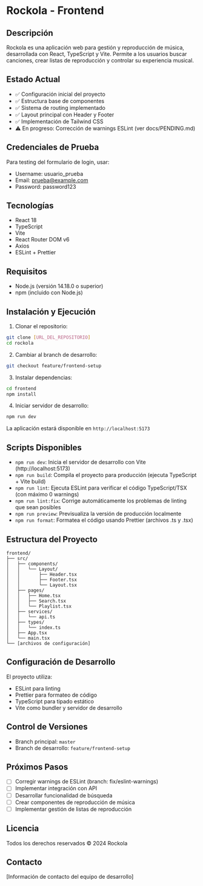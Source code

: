 # Rockola - Frontend

## Descripción
Rockola es una aplicación web para gestión y reproducción de música, desarrollada con React, TypeScript y Vite. Permite a los usuarios buscar canciones, crear listas de reproducción y controlar su experiencia musical.

## Estado Actual
- ✅ Configuración inicial del proyecto
- ✅ Estructura base de componentes
- ✅ Sistema de routing implementado
- ✅ Layout principal con Header y Footer
- ✅ Implementación de Tailwind CSS
- ⚠️ En progreso: Corrección de warnings ESLint (ver docs/PENDING.md)

## Credenciales de Prueba
Para testing del formulario de login, usar:
- Username: usuario_prueba
- Email: prueba@example.com
- Password: password123

## Tecnologías
- React 18
- TypeScript
- Vite
- React Router DOM v6
- Axios
- ESLint + Prettier

## Requisitos
- Node.js (versión 14.18.0 o superior)
- npm (incluido con Node.js)

## Instalación y Ejecución

1. Clonar el repositorio:
```bash
git clone [URL_DEL_REPOSITORIO]
cd rockola
```

2. Cambiar al branch de desarrollo:
```bash
git checkout feature/frontend-setup
```

3. Instalar dependencias:
```bash
cd frontend
npm install
```

4. Iniciar servidor de desarrollo:
```bash
npm run dev
```

La aplicación estará disponible en `http://localhost:5173`

## Scripts Disponibles
- `npm run dev`: Inicia el servidor de desarrollo con Vite (http://localhost:5173)
- `npm run build`: Compila el proyecto para producción (ejecuta TypeScript + Vite build)
- `npm run lint`: Ejecuta ESLint para verificar el código TypeScript/TSX (con máximo 0 warnings)
- `npm run lint:fix`: Corrige automáticamente los problemas de linting que sean posibles
- `npm run preview`: Previsualiza la versión de producción localmente
- `npm run format`: Formatea el código usando Prettier (archivos .ts y .tsx)

## Estructura del Proyecto
```
frontend/
├── src/
│   ├── components/
│   │   └── Layout/
│   │       ├── Header.tsx
│   │       ├── Footer.tsx
│   │       └── Layout.tsx
│   ├── pages/
│   │   ├── Home.tsx
│   │   ├── Search.tsx
│   │   └── Playlist.tsx
│   ├── services/
│   │   └── api.ts
│   ├── types/
│   │   └── index.ts
│   ├── App.tsx
│   └── main.tsx
└── [archivos de configuración]
```

## Configuración de Desarrollo
El proyecto utiliza:
- ESLint para linting
- Prettier para formateo de código
- TypeScript para tipado estático
- Vite como bundler y servidor de desarrollo

## Control de Versiones
- Branch principal: `master`
- Branch de desarrollo: `feature/frontend-setup`

## Próximos Pasos
- [ ] Corregir warnings de ESLint (branch: fix/eslint-warnings)
- [ ] Implementar integración con API
- [ ] Desarrollar funcionalidad de búsqueda
- [ ] Crear componentes de reproducción de música
- [ ] Implementar gestión de listas de reproducción

## Licencia
Todos los derechos reservados © 2024 Rockola

## Contacto
[Información de contacto del equipo de desarrollo]
